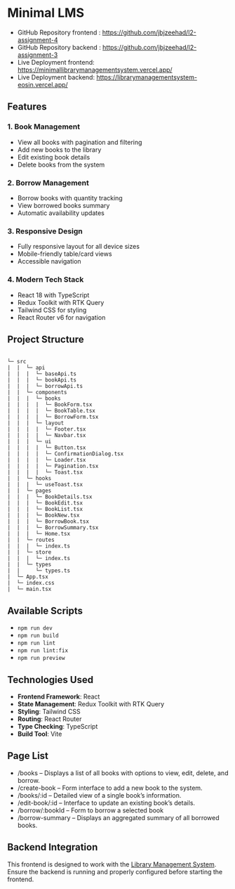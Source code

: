 # Minimal LMS

- GitHub Repository frontend : https://github.com/jbjzeehad/l2-assignment-4
- GitHub Repository backend : https://github.com/jbjzeehad/l2-assignment-3
- Live Deployment frontend: https://minimallibrarymanagementsystem.vercel.app/
- Live Deployment backend: https://librarymanagementsystem-eosin.vercel.app/

## Features

### 1. Book Management

- View all books with pagination and filtering
- Add new books to the library
- Edit existing book details
- Delete books from the system

### 2. Borrow Management

- Borrow books with quantity tracking
- View borrowed books summary
- Automatic availability updates

### 3. Responsive Design

- Fully responsive layout for all device sizes
- Mobile-friendly table/card views
- Accessible navigation

### 4. Modern Tech Stack

- React 18 with TypeScript
- Redux Toolkit with RTK Query
- Tailwind CSS for styling
- React Router v6 for navigation

## Project Structure

```

└─ src
|  |  └─ api
|  |  |  └─ baseApi.ts
|  |  |  └─ bookApi.ts
|  |  |  └─ borrowApi.ts
|  |  └─ components
|  |  |  └─ books
|  |  |  |  └─ BookForm.tsx
|  |  |  |  └─ BookTable.tsx
|  |  |  |  └─ BorrowForm.tsx
|  |  |  └─ layout
|  |  |  |  └─ Footer.tsx
|  |  |  |  └─ Navbar.tsx
|  |  |  └─ ui
|  |  |  |  └─ Button.tsx
|  |  |  |  └─ ConfirmationDialog.tsx
|  |  |  |  └─ Loader.tsx
|  |  |  |  └─ Pagination.tsx
|  |  |  |  └─ Toast.tsx
|  |  └─ hooks
|  |  |  └─ useToast.tsx
|  |  └─ pages
|  |  |  └─ BookDetails.tsx
|  |  |  └─ BookEdit.tsx
|  |  |  └─ BookList.tsx
|  |  |  └─ BookNew.tsx
|  |  |  └─ BorrowBook.tsx
|  |  |  └─ BorrowSummary.tsx
|  |  |  └─ Home.tsx
|  |  └─ routes
|  |  |  └─ index.ts
|  |  └─ store
|  |  |  └─ index.ts
|  |  └─ types
|  |     └─ types.ts
|  └─ App.tsx
|  └─ index.css
|  └─ main.tsx
```

## Available Scripts

- `npm run dev`
- `npm run build`
- `npm run lint`
- `npm run lint:fix`
- `npm run preview`

## Technologies Used

- **Frontend Framework**: React
- **State Management**: Redux Toolkit with RTK Query
- **Styling**: Tailwind CSS
- **Routing**: React Router
- **Type Checking**: TypeScript
- **Build Tool**: Vite

## Page List

- /books – Displays a list of all books with options to view, edit, delete, and borrow.
- /create-book – Form interface to add a new book to the system.
- /books/:id – Detailed view of a single book’s information.
- /edit-book/:id – Interface to update an existing book’s details.
- /borrow/:bookId – Form to borrow a selected book
- /borrow-summary – Displays an aggregated summary of all borrowed books.

## Backend Integration

This frontend is designed to work with the [Library Management System](https://librarymanagementsystem-eosin.vercel.app/). Ensure the backend is running and properly configured before starting the frontend.
